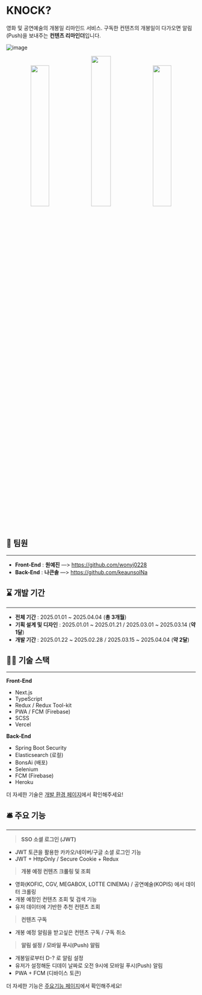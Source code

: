 # KNOCK?

영화 및 공연예술의 개봉일 리마인드 서비스. 
구독한 컨텐츠의 개봉일이 다가오면 알림(Push)을 보내주는 **컨텐츠 리마인더**입니다.

![image](https://github.com/user-attachments/assets/8ed878b7-0747-4ffd-acaf-f04b2cd6b64a)

<p align="center">
  <img src="https://github.com/user-attachments/assets/9c1c74c8-5488-4206-8988-6fdc50754d86" width="31%" />
  <img src="https://github.com/user-attachments/assets/ad0710f9-5dc3-472e-9748-6d0d7e2043ec" width="32%" />
  <img src="https://github.com/user-attachments/assets/fba915e7-b273-41f0-8809-4c8641ee78b4" width="31%" />
</p>

## 👥 팀원

---

- **Front-End** : **원예진** —> https://github.com/wonyj0228
- **Back-End**  : **나큰솔** —> https://github.com/keaunsolNa

## ⌛ 개발 기간

---

- **전체 기간** : 2025.01.01 ~ 2025.04.04 (**총 3개월**)
- **기획 설계 및 디자인** : 2025.01.01 ~ 2025.01.21 / 2025.03.01 ~ 2025.03.14  (**약 1달**)
- **개발 기간** : 2025.01.22 ~ 2025.02.28 / 2025.03.15 ~ 2025.04.04 (**약 2달**)

## 👨‍💻 기술 스택

---

**Front-End**

- Next.js
- TypeScript
- Redux / Redux Tool-kit
- PWA / FCM (Firebase)
- SCSS
- Vercel

**Back-End**

- Spring Boot Security
- Elasticsearch (로컬)
- BonsAi (배포)
- Selenium
- FCM (Firebase)
- Heroku

더 자세한 기술은 [개발 환경 페이지](https://www.notion.so/1c3eb6c84ddd80f597d8efe374f69bab?pvs=21)에서 확인해주세요!

## 🛎️ 주요 기능

---

> **SSO 소셜 로그인 (JWT)**
> 
- JWT 토큰을 활용한 카카오/네이버/구글 소셜 로그인 기능
- JWT + HttpOnly / Secure Cookie + Redux

> **개봉 예정 컨텐츠 크롤링 및 조회**
> 
- 영화(KOFIC, CGV, MEGABOX, LOTTE CINEMA) / 공연예술(KOPIS) 에서 데이터 크롤링
- 개봉 예정인 컨텐츠 조회 및 검색 기능
- 유저 데이터에 기반한 추천 컨텐츠 조회

> **컨텐츠 구독**
> 
- 개봉 예정 알림을 받고싶은 컨텐츠 구독 / 구독 취소

> **알림 설정 / 모바일 푸시(Push) 알림**
> 
- 개봉일로부터 D-? 로 알림 설정
- 유저가 설정해둔 디데이 날짜로 오전 9시에 모바일 푸시(Push) 알림
- PWA + FCM (디바이스 토큰)

더 자세한 기능은 [주요기능 페이지](https://www.notion.so/1d0eb6c84ddd8071800ad9cf7a407c55?pvs=21)에서 확인해주세요!
